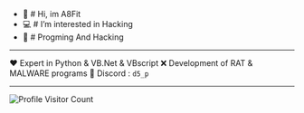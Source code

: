 - 👋 # Hi, im A8Fit 
- 💻 # I’m interested in Hacking
- 👻 # Progming And Hacking
---

❤️ Expert in Python & VB.Net & VBscript 
❌ Development of RAT & MALWARE programs
💬 Discord : `d5_p`

---

![Profile Visitor Count](https://visitor-badge.glitch.me/badge?page_id=livynox1)
